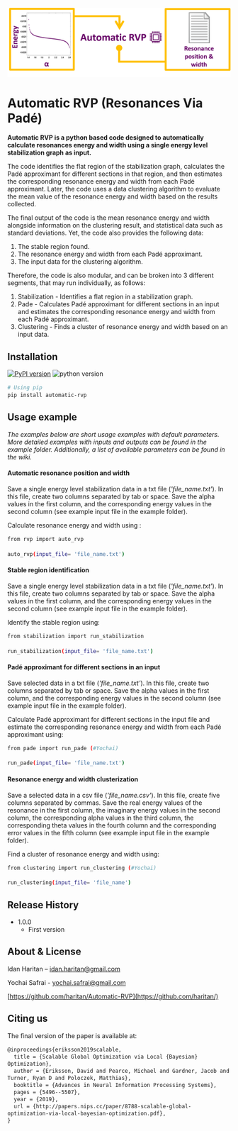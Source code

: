 ![](https://github.com/haritan/Automatic-RVP/blob/master/logo.png)


# Automatic RVP (Resonances Via Padé)

**Automatic RVP is a python based code designed to automatically calculate resonances energy and width using a single energy level stabilization graph as input.**

The code identifies the flat region of the stabilization graph, calculates the Padé approximant for different sections in that region, and then estimates the corresponding resonance energy and width from each Padé approximant. Later, the code uses a data clustering algorithm to evaluate the mean value of the resonance energy and width based on the results collected. 

The final output of the code is the mean resonance energy and width alongside information on the clustering result, and statistical data such as standard deviations.
Yet, the code also provides the following data:
1.  The stable region found.
2. The resonance energy and width from each Padé approximant.
3. The input data for the clustering algorithm.

Therefore, the code is also modular, and can be broken into 3 different segments, that may run individually, as follows:
1. Stabilization -  Identifies a flat region in a stabilization graph.
2. Pade - Calculates Padé approximant for different sections in an input and estimates the corresponding resonance energy and width from each Padé approximant.
3. Clustering - Finds a cluster of resonance energy and width based on an input data.

## Installation

[![PyPI version](https://badge.fury.io/py/automatic-rvp.svg)](https://badge.fury.io/py/automatic-rvp)
![python version](https://upload.wikimedia.org/wikipedia/commons/f/fc/Blue_Python_3.7_Shield_Badge.svg)

```sh
# Using pip
pip install automatic-rvp
```

## Usage example

*The examples below are short usage examples with  default parameters. 
More detailed examples with inputs and outputs can be found in the example folder. Additionally, a list of available parameters can be found in the wiki.*

#### Automatic resonance position and width

Save a single energy level stabilization data in a txt file (*'file_name.txt'*). In this file, create two columns separated by tab or space. Save the alpha values in the first column, and the corresponding energy values in the second column (see example input file in the example folder).

Calculate resonance energy and width using :
```sh
from rvp import auto_rvp
	
auto_rvp(input_file= 'file_name.txt')
```

#### Stable region identification

Save a single energy level stabilization data in a txt file (*'file_name.txt'*). In this file, create two columns separated by tab or space. Save the alpha values in the first column, and the corresponding energy values in the second column (see example input file in the example folder).

Identify the stable region using:

```sh
from stabilization import run_stabilization
	
run_stabilization(input_file= 'file_name.txt')
```

#### Padé approximant for different sections in an input

Save selected data in a txt file (*'file_name.txt'*). In this file, create two columns separated by tab or space. Save the alpha values in the first column, and the corresponding energy values in the second column (see example input file in the example folder).

Calculate Padé approximant for different sections in the input file and estimate the corresponding resonance energy and width from each Padé approximant using:

```sh
from pade import run_pade (#Yochai)
	
run_pade(input_file= 'file_name.txt')
```

#### Resonance energy and width clusterization

Save a selected data in a csv file (*'file_name.csv'*). In this file, create five columns separated by commas. Save the real energy values  of the resonance in the first column, the imaginary energy values in the second column, the corresponding alpha values in the third column, the corresponding theta values in the fourth column and the corresponding error values in the fifth column (see example input file in the example folder).

Find a cluster of resonance energy and width using:


```sh
from clustering import run_clustering (#Yochai)
	
run_clustering(input_file= 'file_name')
```

## Release History

* 1.0.0
    * First version

## About & License

Idan Haritan – idan.haritan@gmail.com

Yochai Safrai - yochai.safrai@gmail.com

[https://github.com/haritan/Automatic-RVP](https://github.com/haritan/)

## Citing us
The final version of the paper is available at:  
```
@inproceedings{eriksson2019scalable,
  title = {Scalable Global Optimization via Local {Bayesian} Optimization},
  author = {Eriksson, David and Pearce, Michael and Gardner, Jacob and Turner, Ryan D and Poloczek, Matthias},
  booktitle = {Advances in Neural Information Processing Systems},
  pages = {5496--5507},
  year = {2019},
  url = {http://papers.nips.cc/paper/8788-scalable-global-optimization-via-local-bayesian-optimization.pdf},
}
```
